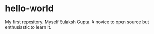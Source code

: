 # hello-world
My first repository.
Myself Sulaksh Gupta. A novice to open source but enthusiastic to learn it.
